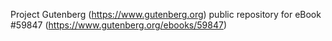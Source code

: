 Project Gutenberg (https://www.gutenberg.org) public repository for
eBook #59847 (https://www.gutenberg.org/ebooks/59847)
